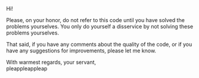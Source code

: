 
Hi!

Please, on your honor, do not refer to this code until you have solved the problems yourselves.  You only do yourself a disservice
by not solving these problems yourselves.

That said, if you have any comments about the quality of the code, or if you have any suggestions for improvements, please let me
know.

With warmest regards, your servant,  
pleappleappleap

